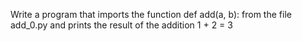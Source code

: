 Write a program that imports the function def add(a, b): from the file add_0.py and prints the result of the addition 1 + 2 = 3
